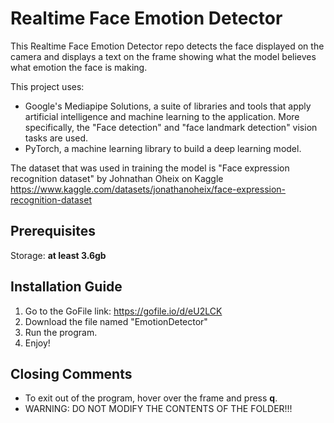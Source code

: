 # Realtime Face Emotion Detector

This Realtime Face Emotion Detector repo detects the face displayed on the camera and displays
a text on the frame showing what the model believes what emotion the face is making.

This project uses:
 - Google's Mediapipe Solutions, a suite of libraries and tools that apply artificial intelligence and machine learning to the application.
 More specifically, the "Face detection" and "face landmark detection" vision tasks are used.
 - PyTorch, a machine learning library to build a deep learning model.

The dataset that was used in training the model is "Face expression recognition dataset" by Johnathan Oheix on Kaggle
https://www.kaggle.com/datasets/jonathanoheix/face-expression-recognition-dataset

## Prerequisites
Storage: **at least 3.6gb**

## Installation Guide
 1. Go to the GoFile link: https://gofile.io/d/eU2LCK
 2. Download the file named "EmotionDetector"
 3. Run the program.
 4. Enjoy!

## Closing Comments
 - To exit out of the program, hover over the frame and press **q**.
 - WARNING: DO NOT MODIFY THE CONTENTS OF THE FOLDER!!!
